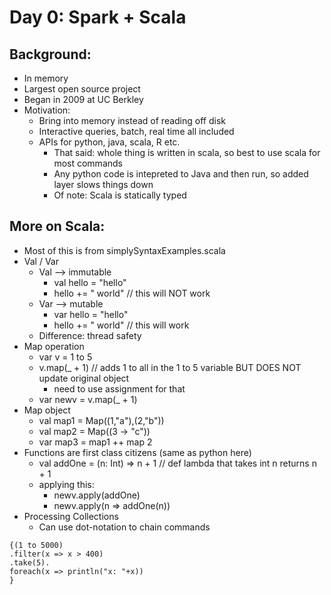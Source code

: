 # Day 0: Spark + Scala

## Background:
- In memory
- Largest open source project 
- Began in 2009 at UC Berkley
- Motivation: 
  * Bring into memory instead of reading off disk
  * Interactive queries, batch, real time all included
  * APIs for python, java, scala, R etc.
    * That said: whole thing is written in scala, so best to use scala for most commands 
    * Any python code is intepreted to Java and then run, so added layer slows things down
    * Of note: Scala is statically typed

## More on Scala:
- Most of this is from simplySyntaxExamples.scala
- Val / Var
  * Val --> immutable
    * val hello = "hello"
    * hello += " world" // this will NOT work
  * Var --> mutable
    * var hello = "hello"
    * hello += " world" // this will work
  * Difference: thread safety
- Map operation
  * var v = 1 to 5
  * v.map(_ + 1) // adds 1 to all in the 1 to 5 variable BUT DOES NOT update original object
    * need to use assignment for that
  * var newv = v.map(_ + 1)
- Map object
  * val map1 = Map((1,"a"),(2,"b"))
  * val map2 = Map((3 -> "c"))
  * var map3 = map1 ++ map 2
- Functions are first class citizens (same as python here)
  * val addOne = (n: Int) => n + 1 // def lambda that takes int n returns n + 1
  * applying this:
    * newv.apply(addOne)
    * newv.apply(n => addOne(n))
- Processing Collections
  * Can use dot-notation to chain commands
```
{(1 to 5000)
.filter(x => x > 400)
.take(5).
foreach(x => println("x: "+x))
}
```
  




